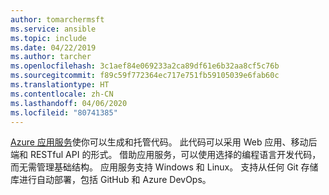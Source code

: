 ```yaml
---
author: tomarchermsft
ms.service: ansible
ms.topic: include
ms.date: 04/22/2019
ms.author: tarcher
ms.openlocfilehash: 3c1aef84e069233a2ca89df61e6b32aa8cf5c76b
ms.sourcegitcommit: f89c59f772364ec717e751fb59105039e6fab60c
ms.translationtype: HT
ms.contentlocale: zh-CN
ms.lasthandoff: 04/06/2020
ms.locfileid: "80741385"
---
```

[Azure 应用服务](/azure/app-service/overview)使你可以生成和托管代码。 此代码可以采用 Web 应用、移动后端和 RESTful API 的形式。 借助应用服务，可以使用选择的编程语言开发代码，而无需管理基础结构。 应用服务支持 Windows 和 Linux。 支持从任何 Git 存储库进行自动部署，包括 GitHub 和 Azure DevOps。